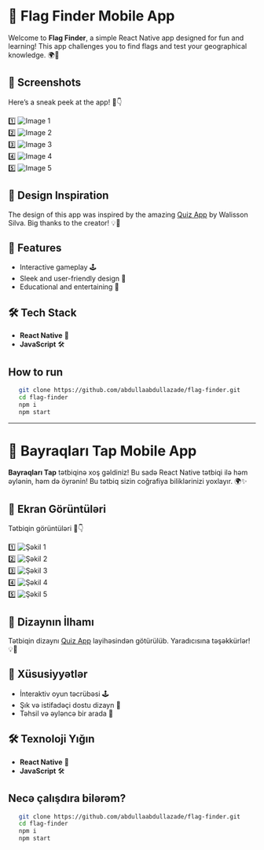# 🏁 Flag Finder Mobile App

Welcome to **Flag Finder**, a simple React Native app designed for fun and learning! This app challenges you to find flags and test your geographical knowledge. 🌍🌟

## 📸 Screenshots

Here’s a sneak peek at the app! 👀👇

1️⃣ ![Image 1](./screenshots/image.png)  
2️⃣ ![Image 2](./screenshots/image1.png)  
3️⃣ ![Image 3](./screenshots/image2.png)  
4️⃣ ![Image 4](./screenshots/image3.png)  
5️⃣ ![Image 5](./screenshots/image4.png)

## 🎨 Design Inspiration

The design of this app was inspired by the amazing [Quiz App](https://github.com/walissonsilva/quiz-app-kotlin) by Walisson Silva. Big thanks to the creator! 💡👏

## 🚀 Features

- Interactive gameplay 🕹️
- Sleek and user-friendly design 🎯
- Educational and entertaining 🌟

## 🛠️ Tech Stack

- **React Native** 📱
- **JavaScript** 🛠️

## How to run

```bash
   git clone https://github.com/abdullaabdullazade/flag-finder.git
   cd flag-finder
   npm i
   npm start
```

---

# 🏁 Bayraqları Tap Mobile App

**Bayraqları Tap** tətbiqinə xoş gəldiniz! Bu sadə React Native tətbiqi ilə həm əylənin, həm də öyrənin! Bu tətbiq sizin coğrafiya biliklərinizi yoxlayır. 🌍✨

## 📸 Ekran Görüntüləri

Tətbiqin görüntüləri 👀👇

1️⃣ ![Şəkil 1](./screenshots/image.png)  
2️⃣ ![Şəkil 2](./screenshots/image1.png)  
3️⃣ ![Şəkil 3](./screenshots/image2.png)  
4️⃣ ![Şəkil 4](./screenshots/image3.png)  
5️⃣ ![Şəkil 5](./screenshots/image4.png)

## 🎨 Dizaynın İlhamı

Tətbiqin dizaynı [Quiz App](https://github.com/walissonsilva/quiz-app-kotlin) layihəsindən götürülüb. Yaradıcısına təşəkkürlər! 💡👏

## 🚀 Xüsusiyyətlər

- İnteraktiv oyun təcrübəsi 🕹️
- Şık və istifadəçi dostu dizayn 🎯
- Təhsil və əyləncə bir arada 🌟

## 🛠️ Texnoloji Yığın

- **React Native** 📱
- **JavaScript** 🛠️

## Necə çalışdıra bilərəm?

```bash
   git clone https://github.com/abdullaabdullazade/flag-finder.git
   cd flag-finder
   npm i
   npm start
```
